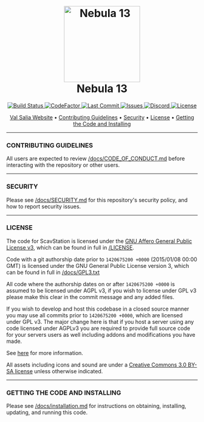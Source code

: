 <h1 align="center">
  <br>
  <a href="https://github.com/ScavStation/ScavStation"><img src="https://avatars1.githubusercontent.com/u/61128341" alt="Nebula 13" width="200"></a>
  <br>
  Nebula 13
  <br>
</h1>

<p align="center">
  <a href="https://github.com/ScavStation/ScavStation/actions">
    <img src="https://github.com/ScavStation/ScavStation/workflows/Run%20Tests/badge.svg"
         alt="Build Status">
  </a>
  <a href="https://www.codefactor.io/repository/github/ScavStation/ScavStation">
    <img src="https://www.codefactor.io/repository/github/ScavStation/ScavStation/badge"
         alt="CodeFactor">
  </a>
  <a href="https://github.com/ScavStation/ScavStation/commits/dev">
    <img src="https://img.shields.io/github/last-commit/ScavStation/ScavStation"
         alt="Last Commit">
  </a>
  <a href="https://github.com/ScavStation/ScavStation/issues">
    <img src="https://img.shields.io/github/issues/ScavStation/ScavStation"
         alt="Issues">
  </a>
  <a href="https://discord.gg/Ddw58yF">
    <img src="https://img.shields.io/discord/678820025355862045?style=plastic"
         alt="Discord">
  </a>
  <a href="https://github.com/ScavStation/ScavStation/blob/dev/LICENSE">
    <img src="https://img.shields.io/github/license/ScavStation/ScavStation"
         alt="License">
  </a>
</p>

<p align="center">
  <a href="https://www.valsalia.com/">Val Salia Website</a> •
  <a href="#contributing-guidelines">Contributing Guidelines</a> •
  <a href="#security">Security</a> •
  <a href="#license">License</a> •
  <a href="#getting-the-code-and-installing">Getting the Code and Installing</a>
</p>

---

### CONTRIBUTING GUIDELINES

All users are expected to review [/docs/CODE_OF_CONDUCT.md](/docs/CODE_OF_CONDUCT.md) before interacting with the repository or other users.

---

### SECURITY

Please see [/docs/SECURITY.md](/docs/SECURITY.md) for this repository's security policy, and how to report security issues.

---

### LICENSE

The code for ScavStation is licensed under the [GNU Affero General Public License v3](http://www.gnu.org/licenses/agpl.html), which can be found in full in [/LICENSE](/LICENSE).

Code with a git authorship date prior to `1420675200 +0000` (2015/01/08 00:00 GMT) is licensed under the GNU General Public License version 3, which can be found in full in [/docs/GPL3.txt](/docs/GPL3.txt)

All code where the authorship dates on or after `1420675200 +0000` is assumed to be licensed under AGPL v3, if you wish to license under GPL v3 please make this clear in the commit message and any added files.

If you wish to develop and host this codebase in a closed source manner you may use all commits prior to `1420675200 +0000`, which are licensed under GPL v3.  The major change here is that if you host a server using any code licensed under AGPLv3 you are required to provide full source code for your servers users as well including addons and modifications you have made.

See [here](https://www.gnu.org/licenses/why-affero-gpl.html) for more information.

All assets including icons and sound are under a [Creative Commons 3.0 BY-SA license](http://creativecommons.org/licenses/by-sa/3.0/) unless otherwise indicated.

---

### GETTING THE CODE AND INSTALLING

Please see [/docs/installation.md](/docs/installation.md) for instructions on obtaining, installing, updating, and running this code.
